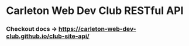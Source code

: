 # Carleton Web Dev Club RESTful API

### Checkout docs ->  https://carleton-web-dev-club.github.io/club-site-api/
